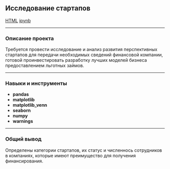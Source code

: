 ## Исследование стартапов

[HTML]()
[ipynb]()

---

### Описание проекта

Требуется провести исследование и анализ развития перспективных стартапов для передачи необходимых сведений финансовой компании, готовой проинвестировать разработку лучших моделей бизнеса предоставлением льготных займов.

---

### Навыки и инструменты

* **pandas**
* **matplotlib**
* **matplotlib_venn**
* **seaborn**
* **numpy**
* **warnings**

---

### Общий вывод

Определены категории стартапов, их статус и численнось сотрудников в компаниях, которые имеют преимущество для получения финансирования.
